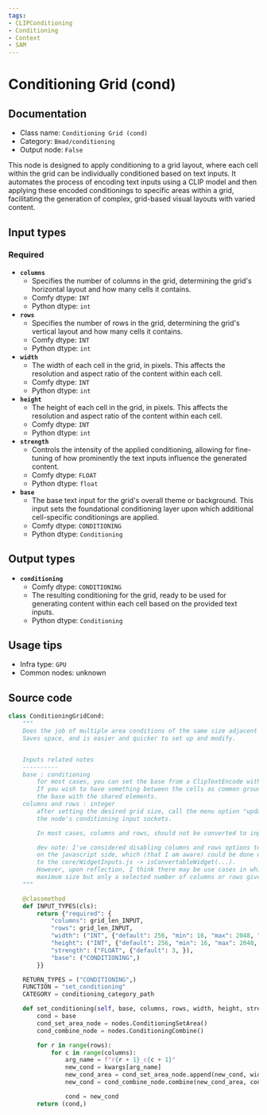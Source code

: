 ```yaml
---
tags:
- CLIPConditioning
- Conditioning
- Context
- SAM
---
```


# Conditioning Grid (cond)
## Documentation
- Class name: `Conditioning Grid (cond)`
- Category: `Bmad/conditioning`
- Output node: `False`

This node is designed to apply conditioning to a grid layout, where each cell within the grid can be individually conditioned based on text inputs. It automates the process of encoding text inputs using a CLIP model and then applying these encoded conditionings to specific areas within a grid, facilitating the generation of complex, grid-based visual layouts with varied content.
## Input types
### Required
- **`columns`**
    - Specifies the number of columns in the grid, determining the grid's horizontal layout and how many cells it contains.
    - Comfy dtype: `INT`
    - Python dtype: `int`
- **`rows`**
    - Specifies the number of rows in the grid, determining the grid's vertical layout and how many cells it contains.
    - Comfy dtype: `INT`
    - Python dtype: `int`
- **`width`**
    - The width of each cell in the grid, in pixels. This affects the resolution and aspect ratio of the content within each cell.
    - Comfy dtype: `INT`
    - Python dtype: `int`
- **`height`**
    - The height of each cell in the grid, in pixels. This affects the resolution and aspect ratio of the content within each cell.
    - Comfy dtype: `INT`
    - Python dtype: `int`
- **`strength`**
    - Controls the intensity of the applied conditioning, allowing for fine-tuning of how prominently the text inputs influence the generated content.
    - Comfy dtype: `FLOAT`
    - Python dtype: `float`
- **`base`**
    - The base text input for the grid's overall theme or background. This input sets the foundational conditioning layer upon which additional cell-specific conditionings are applied.
    - Comfy dtype: `CONDITIONING`
    - Python dtype: `Conditioning`
## Output types
- **`conditioning`**
    - Comfy dtype: `CONDITIONING`
    - The resulting conditioning for the grid, ready to be used for generating content within each cell based on the provided text inputs.
    - Python dtype: `Conditioning`
## Usage tips
- Infra type: `GPU`
- Common nodes: unknown


## Source code
```python
class ConditioningGridCond:
    """
    Does the job of multiple area conditions of the same size adjacent to each other.
    Saves space, and is easier and quicker to set up and modify.


    Inputs related notes
    ----------
    base : conditioning
        for most cases, you can set the base from a ClipTextEncode with an empty string.
        If you wish to have something between the cells as common ground, lower the strength and set
        the base with the shared elements.
    columns and rows : integer
        after setting the desired grid size, call the menu option "update inputs" to update
        the node's conditioning input sockets.

        In most cases, columns and rows, should not be converted to input.

        dev note: I've considered disabling columns and rows options to convert to input
        on the javascript side, which (that I am aware) could be done with a modification
        to the core/WidgetInputs.js -> isConvertableWidget(...).
        However, upon reflection, I think there may be use cases in which the inputs are set for the
        maximum size but only a selected number of columns or rows given via input are used.
    """

    @classmethod
    def INPUT_TYPES(cls):
        return {"required": {
            "columns": grid_len_INPUT,
            "rows": grid_len_INPUT,
            "width": ("INT", {"default": 256, "min": 16, "max": 2048, "step": 1}),
            "height": ("INT", {"default": 256, "min": 16, "max": 2048, "step": 1}),
            "strength": ("FLOAT", {"default": 3, }),
            "base": ("CONDITIONING",)
        }}

    RETURN_TYPES = ("CONDITIONING",)
    FUNCTION = "set_conditioning"
    CATEGORY = conditioning_category_path

    def set_conditioning(self, base, columns, rows, width, height, strength, **kwargs):
        cond = base
        cond_set_area_node = nodes.ConditioningSetArea()
        cond_combine_node = nodes.ConditioningCombine()

        for r in range(rows):
            for c in range(columns):
                arg_name = f"r{r + 1}_c{c + 1}"
                new_cond = kwargs[arg_name]
                new_cond_area = cond_set_area_node.append(new_cond, width, height, c * width, r * height, strength)[0]
                new_cond = cond_combine_node.combine(new_cond_area, cond)[0]

                cond = new_cond
        return (cond,)

```
